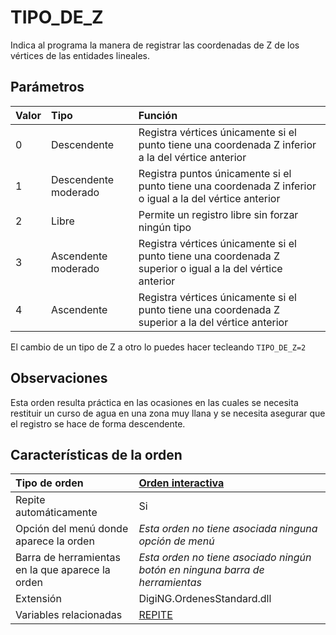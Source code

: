 # TIPO\_DE\_Z

Indica al programa la manera de registrar las coordenadas de Z de los vértices de las entidades lineales.

## Parámetros

| Valor | Tipo | Función |
| :--- | :--- | :--- |
| 0 | Descendente | Registra vértices únicamente si el punto tiene una coordenada Z inferior a la del vértice anterior |
| 1 | Descendente moderado | Registra puntos únicamente si el punto tiene una coordenada Z inferior o igual a la del vértice anterior |
| 2 | Libre | Permite un registro libre sin forzar ningún tipo |
| 3 | Ascendente moderado | Registra vértices únicamente si el punto tiene una coordenada Z superior o igual a la del vértice anterior |
| 4 | Ascendente | Registra vértices únicamente si el punto tiene una coordenada Z superior a la del vértice anterior |

El cambio de un tipo de Z a otro lo puedes hacer tecleando `TIPO_DE_Z=2`

## Observaciones

Esta orden resulta práctica en las ocasiones en las cuales se necesita restituir un curso de agua en una zona muy llana y se necesita asegurar que el registro se hace de forma descendente.

## Características de la orden

| Tipo de orden | [Orden interactiva](tipo-de-z.md) |
| :--- | :--- |
| Repite automáticamente | Si |
| Opción del menú donde aparece la orden | _Esta orden no tiene asociada ninguna opción de menú_ |
| Barra de herramientas en la que aparece la orden | _Esta orden no tiene asociado ningún botón en ninguna barra de herramientas_ |
| Extensión | DigiNG.OrdenesStandard.dll |
| Variables relacionadas | [REPITE](/digi3d-net/referencia/ventana-de-dibujo/ordenes/t/REPITE.html) |

